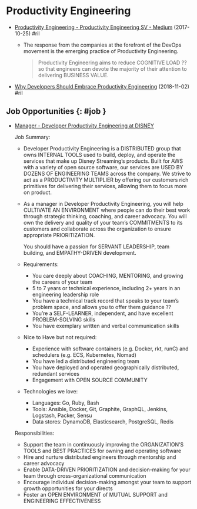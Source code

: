 # Productivity Engineering

  - [Productivity Engineering \- Productivity Engineering SV \- Medium](https://medium.com/@ProdEngSV/productivity-engineering-4aff8b560d0b) (2017-10-25) #ril

      - The response from the companies at the forefront of the DevOps movement is the emerging practice of Productivity Engineering.

        > Productivity Engineering aims to reduce COGNITIVE LOAD ?? so that engineers can devote the majority of their attention to delivering BUSINESS VALUE.

  - [Why Developers Should Embrace Productivity Engineering](https://otter.ly/productivity-engineering/) (2018-11-02) #ril

## Job Opportunities {: #job }

  - [Manager \- Developer Productivity Engineering at DISNEY](https://jobs.disneycareers.com/job/new-york/manager-developer-productivity-engineering/391/14528182)

    Job Summary:

      - Developer Productivity Engineering is a DISTRIBUTED group that owns INTERNAL TOOLS used to build, deploy, and operate the services that make up Disney Streaming’s products. Built for AWS with a variety of open source software, our services are USED BY DOZENS OF ENGINEERING TEAMS across the company. We strive to act as a PRODUCTIVITY MULTIPLIER by offering our customers rich primitives for delivering their services, allowing them to focus more on product.

      - As a manager in Developer Productivity Engineering, you will help CULTIVATE AN ENVIRONMENT where people can do their best work through strategic thinking, coaching, and career advocacy. You will own the delivery and quality of your team’s COMMITMENTS to its customers and collaborate across the organization to ensure appropriate PRIORITIZATION.

        You should have a passion for SERVANT LEADERSHIP, team building, and EMPATHY-DRIVEN development.

      - Requirements:

          - You care deeply about COACHING, MENTORING, and growing the careers of your team
          - 5 to 7 years or technical experience, including 2+ years in an engineering leadership role
          - You have a technical track record that speaks to your team’s problem space, and allows you to offer them guidance ??
          - You’re a SELF-LEARNER, independent, and have excellent PROBLEM-SOLVING skills
          - You have exemplary written and verbal communication skills

      - Nice to Have but not required:

          - Experience with software containers (e.g. Docker, rkt, runC) and schedulers (e.g. ECS, Kubernetes, Nomad)
          - You have led a distributed engineering team
          - You have deployed and operated geographically distributed, redundant services
          - Engagement with OPEN SOURCE COMMUNITY

      - Technologies we love:

          - Languages: Go, Ruby, Bash
          - Tools: Ansible, Docker, Git, Graphite, GraphQL, Jenkins, Logstash, Packer, Sensu
          - Data stores: DynamoDB, Elasticsearch, PostgreSQL, Redis

    Responsibilities:

      - Support the team in continuously improving the ORGANIZATION’S TOOLS and BEST PRACTICES for owning and operating software
      - Hire and nurture distributed engineers through mentorship and career advocacy
      - Enable DATA-DRIVEN PRIORITIZATION and decision-making for your team through cross-organizational communication
      - Encourage individual decision-making amongst your team to support growth opportunities for your directs
      - Foster an OPEN ENVIRONMENT of MUTUAL SUPPORT and ENGINEERING EFFECTIVENESS
